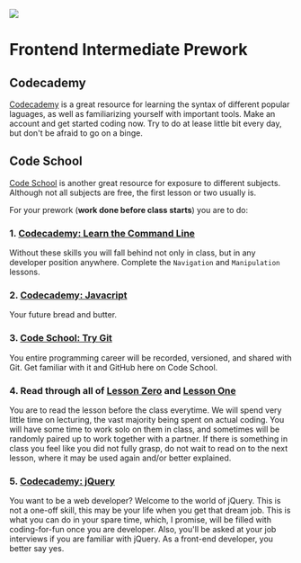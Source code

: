 ![](http://static1.squarespace.com/static/538f3fcde4b05c5fecc7a40e/t/538f48a4e4b00d94e8c253b3/1453396632576/?format=400w)
# Frontend Intermediate Prework

## Codecademy
[Codecademy](https://www.codecademy.com/) is a great resource for learning the syntax of different popular laguages, as well as familiarizing yourself with important tools. Make an account and get started coding now. Try to do at lease little bit every day, but don't be afraid to go on a binge.

## Code School
[Code School](https://www.codeschool.com/) is another great resource for exposure to different subjects. Although not all subjects are free, the first lesson or two usually is.

For your prework (**work done before class starts**) you are to do:

### 1. [Codecademy: Learn the Command Line](https://www.codecademy.com/courses/learn-the-command-line)
Without these skills you will fall behind not only in class, but in any developer position anywhere. Complete the
`Navigation` and `Manipulation` lessons.

### 2. [Codecademy: Javacript](https://www.codecademy.com/tracks/javascript)
Your future bread and butter.

### 3. [Code School: Try Git](https://try.github.io)
You entire programming career will be recorded, versioned, and shared with Git. Get familiar with it and GitHub here on Code School.

### 4. Read through all of [Lesson Zero](https://github.com/AustinCodingAcademy/frontend-intermediate-textbook/blob/master/lessons/00LessonZero.md) and [Lesson One](https://github.com/AustinCodingAcademy/frontend-intermediate-textbook/blob/master/lessons/01LessonOne.md)
You are to read the lesson before the class everytime. We will spend very little time on lecturing, the vast majority being spent on actual coding. You will have some time to work solo on them in class, and sometimes will be randomly paired up to work together with a partner. If there is something in class you feel like you did not fully grasp, do not wait to read on to the next lesson, where it may be used again and/or better explained.

### 5. [Codecademy: jQuery](https://www.codecademy.com/tracks/jquery)
You want to be a web developer? Welcome to the world of jQuery. This is not a one-off skill, this may be your life when you get that dream job. This is what you can do in your spare time, which, I promise, will be filled with coding-for-fun once you are developer. Also, you'll be asked at your job interviews if you are familiar with jQuery. As a front-end developer, you better say yes.

